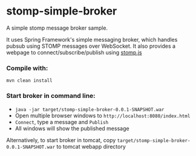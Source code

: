 # stomp-simple-broker
A simple stomp message broker sample.

It uses Spring Framework's simple messaging broker, which handles pubsub using STOMP messages over WebSocket.
It also provides a webpage to connect/subscribe/publish using [stomp.js](https://github.com/jmesnil/stomp-websocket)

### Compile with:
  `mvn clean install`


### Start broker in command line:
*  `java -jar target/stomp-simple-broker-0.0.1-SNAPSHOT.war`
*  Open multiple browser windows to `http://localhost:8080/index.html`
*  `Connect`, type a message and `Publish`
*  All windows will show the published message

Alternatively, to start broker in tomcat, copy `target/stomp-simple-broker-0.0.1-SNAPSHOT.war` to tomcat webapp directory
  
